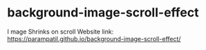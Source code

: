 # background-image-scroll-effect
I mage Shrinks on scroll
Website link: https://parampatil.github.io/background-image-scroll-effect/ 
